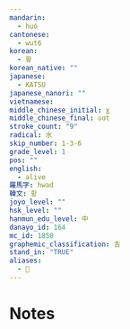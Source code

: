 ```yaml
---
mandarin:
  - huó
cantonese:
  - wut6
korean:
  - 활
korean_native: ""
japanese:
  - KATSU
japanese_nanori: ""
vietnamese:
middle_chinese_initial: ɣ
middle_chinese_final: uɑt
stroke_count: "9"
radical: 水
skip_number: 1-3-6
grade_level: 1
pos: ""
english:
  - alive
羅馬字: hwad
韓文: 홛
joyo_level: ""
hsk_level: ""
hanmun_edu_level: 中
danayo_id: 164
mc_id: 1850
graphemic_classification: 舌
stand_in: "TRUE"
aliases:
  - 𣴠
---
```


# Notes
